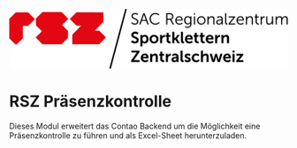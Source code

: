 ![Alt text](docs/rsz-logo.png?raw=true "Regionalzentrum Sportklettern Zentralschweiz")

# RSZ Präsenzkontrolle

Dieses Modul erweitert das Contao Backend um die Möglichkeit eine Präsenzkontrolle zu führen und als Excel-Sheet herunterzuladen. 

